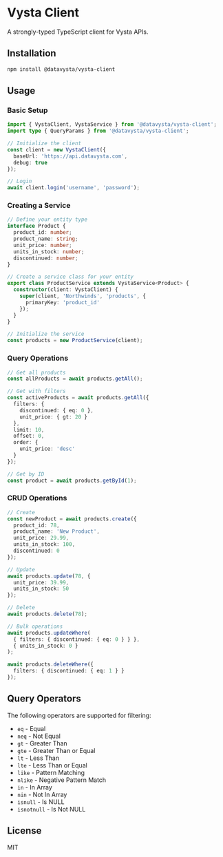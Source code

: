 # Vysta Client

A strongly-typed TypeScript client for Vysta APIs.

## Installation

```bash
npm install @datavysta/vysta-client
```

## Usage

### Basic Setup

```typescript
import { VystaClient, VystaService } from '@datavysta/vysta-client';
import type { QueryParams } from '@datavysta/vysta-client';

// Initialize the client
const client = new VystaClient({
  baseUrl: 'https://api.datavysta.com',
  debug: true
});

// Login
await client.login('username', 'password');
```

### Creating a Service

```typescript
// Define your entity type
interface Product {
  product_id: number;
  product_name: string;
  unit_price: number;
  units_in_stock: number;
  discontinued: number;
}

// Create a service class for your entity
export class ProductService extends VystaService<Product> {
  constructor(client: VystaClient) {
    super(client, 'Northwinds', 'products', {
      primaryKey: 'product_id'
    });
  }
}

// Initialize the service
const products = new ProductService(client);
```

### Query Operations

```typescript
// Get all products
const allProducts = await products.getAll();

// Get with filters
const activeProducts = await products.getAll({
  filters: {
    discontinued: { eq: 0 },
    unit_price: { gt: 20 }
  },
  limit: 10,
  offset: 0,
  order: {
    unit_price: 'desc'
  }
});

// Get by ID
const product = await products.getById(1);
```

### CRUD Operations

```typescript
// Create
const newProduct = await products.create({
  product_id: 78,
  product_name: 'New Product',
  unit_price: 29.99,
  units_in_stock: 100,
  discontinued: 0
});

// Update
await products.update(78, {
  unit_price: 39.99,
  units_in_stock: 50
});

// Delete
await products.delete(78);

// Bulk operations
await products.updateWhere(
  { filters: { discontinued: { eq: 0 } } },
  { units_in_stock: 0 }
);

await products.deleteWhere({
  filters: { discontinued: { eq: 1 } }
});
```

## Query Operators

The following operators are supported for filtering:

- `eq` - Equal
- `neq` - Not Equal
- `gt` - Greater Than
- `gte` - Greater Than or Equal
- `lt` - Less Than
- `lte` - Less Than or Equal
- `like` - Pattern Matching
- `nlike` - Negative Pattern Match
- `in` - In Array
- `nin` - Not In Array
- `isnull` - Is NULL
- `isnotnull` - Is Not NULL

## License

MIT
